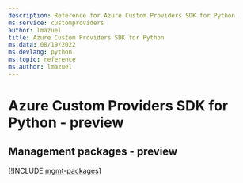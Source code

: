 ```yaml
---
description: Reference for Azure Custom Providers SDK for Python
ms.service: customproviders
author: lmazuel
title: Azure Custom Providers SDK for Python
ms.data: 08/19/2022
ms.devlang: python
ms.topic: reference
ms.author: lmazuel
---
```

# Azure Custom Providers SDK for Python - preview

## Management packages - preview
[!INCLUDE [mgmt-packages](custom-providers-mgmt-index.md)]